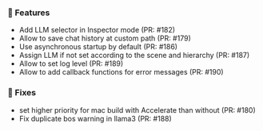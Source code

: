 ### 🚀 Features

- Add LLM selector in Inspector mode (PR: #182)
- Allow to save chat history at custom path (PR: #179)
- Use asynchronous startup by default (PR: #186)
- Assign LLM if not set according to the scene and hierarchy (PR: #187)
- Allow to set log level (PR: #189)
- Allow to add callback functions for error messages (PR: #190)

### 🐛 Fixes

- set higher priority for mac build with Accelerate than without (PR: #180)
- Fix duplicate bos warning in llama3 (PR: #188)

